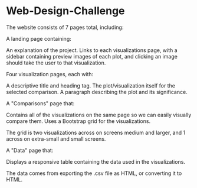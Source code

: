 # Web-Design-Challenge

The website consists of 7 pages total, including:

A landing page containing:

An explanation of the project.
Links to each visualizations page, with a sidebar containing preview images of each plot, and clicking an image should take the user to that visualization.


Four visualization pages, each with:

A descriptive title and heading tag.
The plot/visualization itself for the selected comparison.
A paragraph describing the plot and its significance.


A "Comparisons" page that:

Contains all of the visualizations on the same page so we can easily visually compare them.
Uses a Bootstrap grid for the visualizations.

The grid is two visualizations across on screens medium and larger, and 1 across on extra-small and small screens.




A "Data" page that:

Displays a responsive table containing the data used in the visualizations.

The data comes from exporting the .csv file as HTML, or converting it to HTML. 
